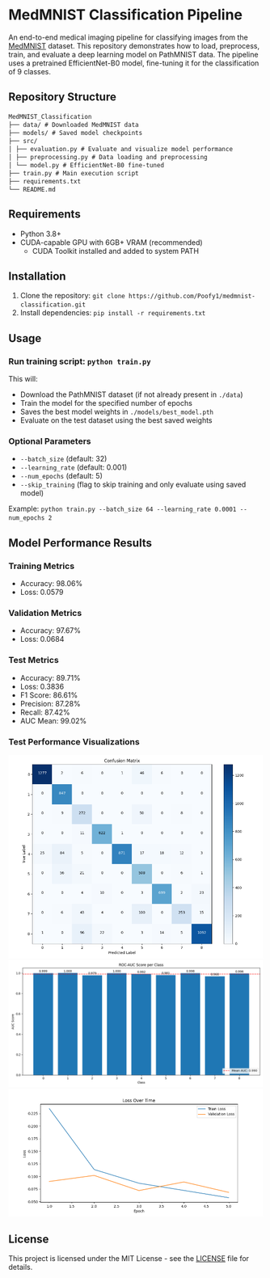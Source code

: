 # MedMNIST Classification Pipeline

An end-to-end medical imaging pipeline for classifying images from the [MedMNIST](https://github.com/MedMNIST/MedMNIST) dataset. This repository demonstrates how to load, preprocess, train, and evaluate a deep learning model on PathMNIST data. The pipeline uses a pretrained EfficientNet-B0 model, fine-tuning it for the classification of 9 classes. 

## Repository Structure
```
MedMNIST_Classification 
├── data/ # Downloaded MedMNIST data 
├── models/ # Saved model checkpoints 
├── src/ 
│ ├── evaluation.py # Evaluate and visualize model performance
│ ├── preprocessing.py # Data loading and preprocessing 
│ └── model.py # EfficientNet-B0 fine-tuned
├── train.py # Main execution script
├── requirements.txt
└── README.md
```

## Requirements
- Python 3.8+
- CUDA-capable GPU with 6GB+ VRAM (recommended)
    - CUDA Toolkit installed and added to system PATH

## Installation
1. Clone the repository: `git clone https://github.com/Poofy1/medmnist-classification.git`
2. Install dependencies: `pip install -r requirements.txt`


## Usage
### Run training script: ```python train.py```

This will:
  - Download the PathMNIST dataset (if not already present in `./data`)
  - Train the model for the specified number of epochs
  - Saves the best model weights in `./models/best_model.pth`
  - Evaluate on the test dataset using the best saved weights


### Optional Parameters
- `--batch_size` (default: 32)
- `--learning_rate` (default: 0.001)
- `--num_epochs` (default: 5)
- `--skip_training` (flag to skip training and only evaluate using saved model)

Example: `python train.py --batch_size 64 --learning_rate 0.0001 --num_epochs 2`



## Model Performance Results

### Training Metrics
- Accuracy: 98.06%
- Loss: 0.0579

### Validation Metrics
- Accuracy: 97.67%
- Loss: 0.0684

### Test Metrics
- Accuracy: 89.71%
- Loss: 0.3836
- F1 Score: 86.61%
- Precision: 87.28%
- Recall: 87.42%
- AUC Mean: 99.02%

### Test Performance Visualizations
![Confusion Matrix](/results/confusion_matrix.png)
![AUC Per Class](/results/auc_per_class.png)
![Training and Validation Loss](/results/loss.png)



## License

This project is licensed under the MIT License - see the [LICENSE](LICENSE) file for details.
